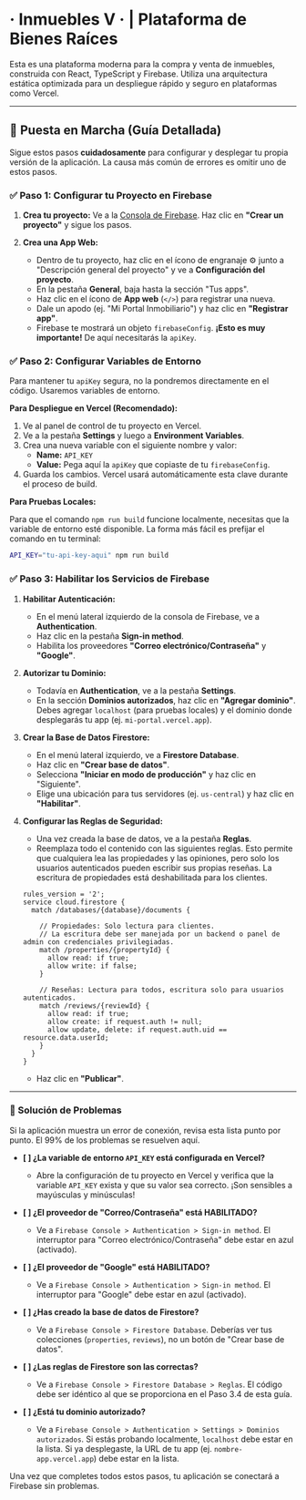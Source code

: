 
# · Inmuebles V · | Plataforma de Bienes Raíces

Esta es una plataforma moderna para la compra y venta de inmuebles, construida con React, TypeScript y Firebase. Utiliza una arquitectura estática optimizada para un despliegue rápido y seguro en plataformas como Vercel.

---

## 🚀 Puesta en Marcha (Guía Detallada)

Sigue estos pasos **cuidadosamente** para configurar y desplegar tu propia versión de la aplicación. La causa más común de errores es omitir uno de estos pasos.

### ✅ Paso 1: Configurar tu Proyecto en Firebase

1.  **Crea tu proyecto:** Ve a la [Consola de Firebase](https://console.firebase.google.com/). Haz clic en **"Crear un proyecto"** y sigue los pasos.

2.  **Crea una App Web:**
    *   Dentro de tu proyecto, haz clic en el ícono de engranaje ⚙️ junto a "Descripción general del proyecto" y ve a **Configuración del proyecto**.
    *   En la pestaña **General**, baja hasta la sección "Tus apps".
    *   Haz clic en el ícono de **App web** (`</>`) para registrar una nueva.
    *   Dale un apodo (ej. "Mi Portal Inmobiliario") y haz clic en **"Registrar app"**.
    *   Firebase te mostrará un objeto `firebaseConfig`. **¡Esto es muy importante!** De aquí necesitarás la `apiKey`.

### ✅ Paso 2: Configurar Variables de Entorno

Para mantener tu `apiKey` segura, no la pondremos directamente en el código. Usaremos variables de entorno.

**Para Despliegue en Vercel (Recomendado):**

1.  Ve al panel de control de tu proyecto en Vercel.
2.  Ve a la pestaña **Settings** y luego a **Environment Variables**.
3.  Crea una nueva variable con el siguiente nombre y valor:
    *   **Name:** `API_KEY`
    *   **Value:** Pega aquí la `apiKey` que copiaste de tu `firebaseConfig`.
4.  Guarda los cambios. Vercel usará automáticamente esta clave durante el proceso de build.

**Para Pruebas Locales:**

Para que el comando `npm run build` funcione localmente, necesitas que la variable de entorno esté disponible. La forma más fácil es prefijar el comando en tu terminal:

```bash
API_KEY="tu-api-key-aqui" npm run build
```

### ✅ Paso 3: Habilitar los Servicios de Firebase

1.  **Habilitar Autenticación:**
    *   En el menú lateral izquierdo de la consola de Firebase, ve a **Authentication**.
    *   Haz clic en la pestaña **Sign-in method**.
    *   Habilita los proveedores **"Correo electrónico/Contraseña"** y **"Google"**.

2.  **Autorizar tu Dominio:**
    *   Todavía en **Authentication**, ve a la pestaña **Settings**.
    *   En la sección **Dominios autorizados**, haz clic en **"Agregar dominio"**. Debes agregar `localhost` (para pruebas locales) y el dominio donde desplegarás tu app (ej. `mi-portal.vercel.app`).

3.  **Crear la Base de Datos Firestore:**
    *   En el menú lateral izquierdo, ve a **Firestore Database**.
    *   Haz clic en **"Crear base de datos"**.
    *   Selecciona **"Iniciar en modo de producción"** y haz clic en "Siguiente".
    *   Elige una ubicación para tus servidores (ej. `us-central`) y haz clic en **"Habilitar"**.

4.  **Configurar las Reglas de Seguridad:**
    *   Una vez creada la base de datos, ve a la pestaña **Reglas**.
    *   Reemplaza todo el contenido con las siguientes reglas. Esto permite que cualquiera lea las propiedades y las opiniones, pero solo los usuarios autenticados pueden escribir sus propias reseñas. La escritura de propiedades está deshabilitada para los clientes.

    ```
    rules_version = '2';
    service cloud.firestore {
      match /databases/{database}/documents {
        
        // Propiedades: Solo lectura para clientes.
        // La escritura debe ser manejada por un backend o panel de admin con credenciales privilegiadas.
        match /properties/{propertyId} {
          allow read: if true;
          allow write: if false;
        }

        // Reseñas: Lectura para todos, escritura solo para usuarios autenticados.
        match /reviews/{reviewId} {
          allow read: if true;
          allow create: if request.auth != null;
          allow update, delete: if request.auth.uid == resource.data.userId;
        }
      }
    }
    ```
    *   Haz clic en **"Publicar"**.

---

### 🚨 Solución de Problemas

Si la aplicación muestra un error de conexión, revisa esta lista punto por punto. El 99% de los problemas se resuelven aquí.

*   **[  ] ¿La variable de entorno `API_KEY` está configurada en Vercel?**
    *   Abre la configuración de tu proyecto en Vercel y verifica que la variable `API_KEY` exista y que su valor sea correcto. ¡Son sensibles a mayúsculas y minúsculas!

*   **[  ] ¿El proveedor de "Correo/Contraseña" está HABILITADO?**
    *   Ve a `Firebase Console > Authentication > Sign-in method`. El interruptor para "Correo electrónico/Contraseña" debe estar en azul (activado).

*   **[  ] ¿El proveedor de "Google" está HABILITADO?**
    *   Ve a `Firebase Console > Authentication > Sign-in method`. El interruptor para "Google" debe estar en azul (activado).

*   **[  ] ¿Has creado la base de datos de Firestore?**
    *   Ve a `Firebase Console > Firestore Database`. Deberías ver tus colecciones (`properties`, `reviews`), no un botón de "Crear base de datos".

*   **[  ] ¿Las reglas de Firestore son las correctas?**
    *   Ve a `Firebase Console > Firestore Database > Reglas`. El código debe ser idéntico al que se proporciona en el Paso 3.4 de esta guía.

*   **[  ] ¿Está tu dominio autorizado?**
    *   Ve a `Firebase Console > Authentication > Settings > Dominios autorizados`. Si estás probando localmente, `localhost` debe estar en la lista. Si ya desplegaste, la URL de tu app (ej. `nombre-app.vercel.app`) debe estar en la lista.

Una vez que completes todos estos pasos, tu aplicación se conectará a Firebase sin problemas.